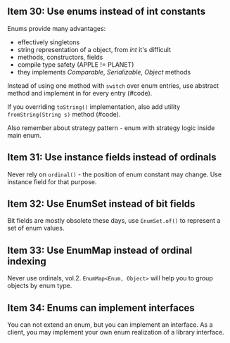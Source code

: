 ## Item 30: Use enums instead of int constants

Enums provide many advantages:
* effectively singletons
* string representation of a object, from _int_ it's difficult
* methods, constructors, fields
* compile type safety (APPLE != PLANET)
* they implements _Comparable_, _Serializable_, _Object_ methods

Instead of using one method with `switch` over enum entries, 
use abstract method and implement in for every entry (#code).

If you overriding `toString()` implementation, also add utility `fromString(String s)` method (#code).
 
Also remember about strategy pattern - enum with strategy logic inside main enum.

## Item 31: Use instance fields instead of ordinals

Never rely on `ordinal()` - the position of enum constant may change. 
Use instance field for that purpose.

## Item 32: Use EnumSet instead of bit fields

Bit fields are mostly obsolete these days, use `EnumSet.of()` to represent a set of enum values.

## Item 33: Use EnumMap instead of ordinal indexing

Never use ordinals, vol.2. `EnumMap<Enum, Object>` will help you to group objects by enum type.

## Item 34: Enums can implement interfaces

You can not extend an enum, but you can implement an interface. As a client, you may implement your
own enum realization of a library interface.